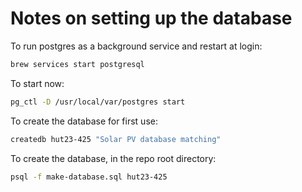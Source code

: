 # Notes on setting up the database

To run postgres as a background service and restart at login:
```bash
brew services start postgresql
```

To start now:
```bash
pg_ctl -D /usr/local/var/postgres start
```

To create the database for first use:
```bash
createdb hut23-425 "Solar PV database matching"
```

To create the database, in the repo root directory:
```bash
psql -f make-database.sql hut23-425
```



